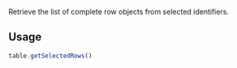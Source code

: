 
Retrieve the list of complete row objects from selected identifiers.

## Usage

```ts
table.getSelectedRows()
```
